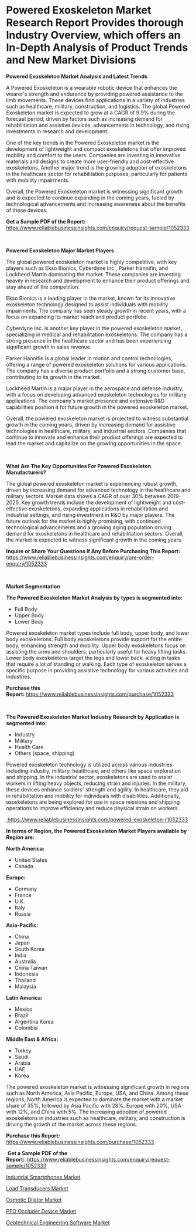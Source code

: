 <p><h1>Powered Exoskeleton Market Research Report Provides thorough Industry Overview, which offers an In-Depth Analysis of Product Trends and New Market Divisions</h1></p><p><strong>Powered Exoskeleton Market Analysis and Latest Trends</strong></p>
<p><p>A Powered Exoskeleton is a wearable robotic device that enhances the wearer's strength and endurance by providing powered assistance to the limb movements. These devices find applications in a variety of industries such as healthcare, military, construction, and logistics. The global Powered Exoskeleton market is expected to grow at a CAGR of 9.9% during the forecast period, driven by factors such as increasing demand for rehabilitation and assistive devices, advancements in technology, and rising investments in research and development.</p><p>One of the key trends in the Powered Exoskeleton market is the development of lightweight and compact exoskeletons that offer improved mobility and comfort to the users. Companies are investing in innovative materials and designs to create more user-friendly and cost-effective exoskeletons. Another major trend is the growing adoption of exoskeletons in the healthcare sector for rehabilitation purposes, particularly for patients with mobility impairments.</p><p>Overall, the Powered Exoskeleton market is witnessing significant growth and is expected to continue expanding in the coming years, fueled by technological advancements and increasing awareness about the benefits of these devices.</p></p>
<p><strong>Get a Sample PDF of the Report:&nbsp;</strong> <a href="https://www.reliablebusinessinsights.com/enquiry/request-sample/1052333">https://www.reliablebusinessinsights.com/enquiry/request-sample/1052333</a></p>
<p>&nbsp;</p>
<p><strong>Powered Exoskeleton Major Market Players</strong></p>
<p><p>The global powered exoskeleton market is highly competitive, with key players such as Ekso Bionics, Cyberdyne Inc., Parker Hannifin, and Lockheed Martin dominating the market. These companies are investing heavily in research and development to enhance their product offerings and stay ahead of the competition. </p><p>Ekso Bionics is a leading player in the market, known for its innovative exoskeleton technology designed to assist individuals with mobility impairments. The company has seen steady growth in recent years, with a focus on expanding its market reach and product portfolio.</p><p>Cyberdyne Inc. is another key player in the powered exoskeleton market, specializing in medical and rehabilitation exoskeletons. The company has a strong presence in the healthcare sector and has been experiencing significant growth in sales revenue.</p><p>Parker Hannifin is a global leader in motion and control technologies, offering a range of powered exoskeleton solutions for various applications. The company has a diverse product portfolio and a strong customer base, contributing to its growth in the market.</p><p>Lockheed Martin is a major player in the aerospace and defense industry, with a focus on developing advanced exoskeleton technologies for military applications. The company's market presence and extensive R&D capabilities position it for future growth in the powered exoskeleton market.</p><p>Overall, the powered exoskeleton market is projected to witness substantial growth in the coming years, driven by increasing demand for assistive technologies in healthcare, military, and industrial sectors. Companies that continue to innovate and enhance their product offerings are expected to lead the market and capitalize on the growing opportunities in the space.</p></p>
<p>&nbsp;</p>
<p><strong>What Are The Key Opportunities For Powered Exoskeleton Manufacturers?</strong></p>
<p><p>The global powered exoskeleton market is experiencing robust growth, driven by increasing demand for advanced technology in the healthcare and military sectors. Market data shows a CAGR of over 30% between 2019-2025. Key growth trends include the development of lightweight and cost-effective exoskeletons, expanding applications in rehabilitation and industrial settings, and rising investment in R&D by major players. The future outlook for the market is highly promising, with continued technological advancements and a growing aging population driving demand for exoskeletons in healthcare and rehabilitation sectors. Overall, the market is expected to witness significant growth in the coming years.</p></p>
<p><strong>Inquire or Share Your Questions If Any Before Purchasing This Report:</strong> <a href="https://www.reliablebusinessinsights.com/enquiry/pre-order-enquiry/1052333">https://www.reliablebusinessinsights.com/enquiry/pre-order-enquiry/1052333</a></p>
<p>&nbsp;</p>
<p><strong>Market Segmentation</strong></p>
<p><strong>The Powered Exoskeleton Market Analysis by types is segmented into:</strong></p>
<p><ul><li>Full Body</li><li>Upper Body</li><li>Lower Body</li></ul></p>
<p><p>Powered exoskeleton market types include full body, upper body, and lower body exoskeletons. Full body exoskeletons provide support for the entire body, enhancing strength and mobility. Upper body exoskeletons focus on assisting the arms and shoulders, particularly useful for heavy lifting tasks. Lower body exoskeletons target the legs and lower back, aiding in tasks that require a lot of standing or walking. Each type of exoskeleton serves a specific purpose in providing assistive technology for various activities and industries.</p></p>
<p><strong>Purchase this Report:&nbsp;</strong><a href="https://www.reliablebusinessinsights.com/purchase/1052333">https://www.reliablebusinessinsights.com/purchase/1052333</a></p>
<p>&nbsp;</p>
<p><strong>The Powered Exoskeleton Market Industry Research by Application is segmented into:</strong></p>
<p><ul><li>Industry</li><li>Military</li><li>Health Care</li><li>Others (space, shipping)</li></ul></p>
<p><p>Powered exoskeleton technology is utilized across various industries including industry, military, healthcare, and others like space exploration and shipping. In the industrial sector, exoskeletons are used to assist workers in lifting heavy objects, reducing strain and injuries. In the military, these devices enhance soldiers' strength and agility. In healthcare, they aid in rehabilitation and mobility for individuals with disabilities. Additionally, exoskeletons are being explored for use in space missions and shipping operations to improve efficiency and reduce physical strain on workers.</p></p>
<p><a href="https://www.reliablebusinessinsights.com/powered-exoskeleton-r1052333">&nbsp;https://www.reliablebusinessinsights.com/powered-exoskeleton-r1052333</a></p>
<p><strong>In terms of Region, the Powered Exoskeleton Market Players available by Region are:</strong></p>
<p>
    <p> <strong> North America: </strong>
        <ul>
            <li>United States</li>
            <li>Canada</li>
        </ul>
        </p> 
    <p> <strong> Europe: </strong>
        <ul>
            <li>Germany</li>
            <li>France</li>
            <li>U.K.</li>
            <li>Italy</li>
            <li>Russia</li>
        </ul>
        </p> 
    <p> <strong> Asia-Pacific: </strong>
        <ul>
            <li>China</li>
            <li>Japan</li>
            <li>South Korea</li>
            <li>India</li>
            <li>Australia</li>
            <li>China Taiwan</li>
            <li>Indonesia</li>
            <li>Thailand</li>
            <li>Malaysia</li>
        </ul>
        </p> 
    <p> <strong> Latin America: </strong>
        <ul>
            <li>Mexico</li>
            <li>Brazil</li>
            <li>Argentina Korea</li>
            <li>Colombia</li>
        </ul>
        </p> 
    <p> <strong> Middle East & Africa: </strong>
        <ul>
            <li>Turkey</li>
            <li>Saudi</li>
            <li>Arabia</li>
            <li>UAE</li>
            <li>Korea</li>
        </ul>
    </p>
    </p>
<p><p>The powered exoskeleton market is witnessing significant growth in regions such as North America, Asia Pacific, Europe, USA, and China. Among these regions, North America is expected to dominate the market with a market share of 35%, followed by Asia Pacific with 28%, Europe with 20%, USA with 12%, and China with 5%. The increasing adoption of powered exoskeletons in industries such as healthcare, military, and construction is driving the growth of the market across these regions.</p></p>
<p><strong>Purchase this Report: </strong><a href="https://www.reliablebusinessinsights.com/purchase/1052333">https://www.reliablebusinessinsights.com/purchase/1052333</a></p>
<p>&nbsp;<strong>Get a Sample PDF of the Report:&nbsp;&nbsp;</strong><a href="https://www.reliablebusinessinsights.com/enquiry/request-sample/1052333">https://www.reliablebusinessinsights.com/enquiry/request-sample/1052333</a></p>
<p><strong></strong></p>
<p><p><a href="https://medium.com/@alexander.bell98078/industrial-smartphones-market-size-is-growing-at-cagr-of-11-3-1cae695928f1">Industrial Smartphones Market</a></p><p><a href="https://medium.com/@anslrtman56756/global-load-transducers-market-status-2024-2031-and-forecast-by-region-product-end-use-4f9a4561741a">Load Transducers Market</a></p><p><a href="https://github.com/jadenRaynor/Market-Research-Report-List-1/blob/main/osmotic-dilator-market.md">Osmotic Dilator Market</a></p><p><a href="https://github.com/JordyBecker/Market-Research-Report-List-1/blob/main/pfo-occluder-device-market.md">PFO Occluder Device Market</a></p><p><a href="https://issuu.com/reportprime-2/docs/geotechnical-engineering-software-market-size-2030">Geotechnical Engineering Software Market</a></p></p>